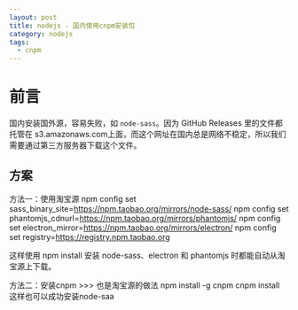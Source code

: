 ```yaml
---
layout: post
title: nodejs - 国内使用cnpm安装包
category: nodejs
tags:
  - cnpm
---
```


# 前言

国内安装国外源，容易失败，如 `node-sass`。因为 GitHub Releases 里的文件都托管在 s3.amazonaws.com上面，而这个网址在国内总是网络不稳定，所以我们需要通过第三方服务器下载这个文件。

## 方案

方法一：使用淘宝源
npm config set sass_binary_site=https://npm.taobao.org/mirrors/node-sass/
npm config set phantomjs_cdnurl=https://npm.taobao.org/mirrors/phantomjs/
npm config set electron_mirror=https://npm.taobao.org/mirrors/electron/
npm config set registry=https://registry.npm.taobao.org

这样使用 npm install 安装 node-sass、electron 和 phantomjs 时都能自动从淘宝源上下载。

方法二：安装cnpm >>>  也是淘宝源的做法
npm install -g cnpm
cnpm install  
这样也可以成功安装node-saa

